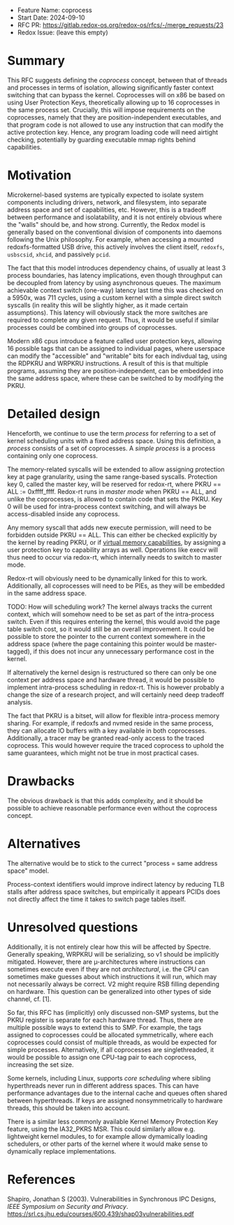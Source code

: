 - Feature Name: coprocess
- Start Date: 2024-09-10
- RFC PR: https://gitlab.redox-os.org/redox-os/rfcs/-/merge_requests/23
- Redox Issue: (leave this empty)

# Summary
[summary]: #summary

This RFC suggests defining the _coprocess_ concept, between that of threads and processes in terms of isolation, allowing significantly faster context switching that can bypass the kernel.
Coprocesses will on x86 be based on using User Protection Keys, theoretically allowing up to 16 coprocesses in the same process set.
Crucially, this will impose requirements on the coprocesses, namely that they are position-independent executables, and that program code is not allowed to use any instruction that can modify the active protection key.
Hence, any program loading code will need airtight checking, potentially by guarding executable mmap rights behind capabilities.

# Motivation
[motivation]: #motivation

Microkernel-based systems are typically expected to isolate system components including drivers, network, and filesystem, into separate address space and set of capabilities, etc.
However, this is a tradeoff between performance and isolatability, and it is not entirely obvious where the "walls" should be, and how strong.
Currently, the Redox model is generally based on the conventional division of components into daemons following the Unix philosophy.
For example, when accessing a mounted redoxfs-formatted USB drive, this actively involves the client itself, `redoxfs`, `usbscsid`, `xhcid`, and passively `pcid`.

The fact that this model introduces dependency chains, of usually at least 3 process boundaries, has latency implications, even though throughput can be decoupled from latency by using asynchronous queues.
The maximum achievable context switch (one-way) latency last time this was checked on a 5950x, was 711 cycles, using a custom kernel with a simple direct switch syscalls (in reality this will be slightly higher, as it made certain assumptions).
This latency will obviously stack the more switches are required to complete any given request.
Thus, it would be useful if similar processes could be combined into groups of coprocesses.

Modern x86 cpus introduce a feature called user protection keys, allowing 16 possible tags that can be assigned to individual pages, where userspace can modify the "accessible" and "writable" bits for each indivdual tag, using the RDPKRU and WRPKRU instructions.
A result of this is that multiple programs, assuming they are position-independent, can be embedded into the same address space, where these can be switched to by modifying the PKRU.

# Detailed design
[design]: #detailed-design

Henceforth, we continue to use the term _process_ for referring to a set of kernel scheduling units with a fixed address space.
Using this definition, a _process_ consists of a set of coprocesses.
A _simple process_ is a process containing only one coprocess.

The memory-related syscalls will be extended to allow assigning protection key at page granularity, using the same range-based syscalls.
Protection key 0, called the master key, will be reserved for redox-rt, where PKRU == ALL := 0xffff_ffff.
Redox-rt runs in _master mode_ when PKRU == ALL, and unlike the coprocesses, is allowed to contain code that sets the PKRU.
Key 0 will be used for intra-process context switching, and will always be access-disabled inside any coprocess.

Any memory syscall that adds new execute permission, will need to be forbidden outside PKRU == ALL.
This can either be checked explicitly by the kernel by reading PKRU, or if [virtual memory capabilities](https://gitlab.redox-os.org/redox-os/rfcs/-/merge_requests/22), by assigning a user protection key to capability arrays as well.
Operations like execv will thus need to occur via redox-rt, which internally needs to switch to master mode.

Redox-rt will obviously need to be dynamically linked for this to work.
Additionally, all coprocesses will need to be PIEs, as they will be embedded in the same address space.

TODO: How will scheduling work?
The kernel always tracks the current context, which will somehow need to be set as part of the intra-process switch.
Even if this requires entering the kernel, this would avoid the page table switch cost, so it would still be an overall improvement.
It could be possible to store the pointer to the current context somewhere in the address space (where the page containing this pointer would be master-tagged), if this does not incur any unnecessary performance cost in the kernel.

If alternatively the kernel design is restructured so there can only be one context per address space and hardware thread, it would be possible to implement intra-process scheduling in redox-rt.
This is however probably a change the size of a research project, and will certainly need deep tradeoff analysis.

The fact that PKRU is a bitset, will allow for flexible intra-process memory sharing.
For example, if redoxfs and nvmed reside in the same process, they can allocate IO buffers with a key available in both coprocesses.
Additionally, a tracer may be granted read-only access to the traced coprocess.
This would however require the traced coprocess to uphold the same guarantees, which might not be true in most practical cases.

# Drawbacks
[drawbacks]: #drawbacks

The obvious drawback is that this adds complexity, and it should be possible to achieve reasonable performance even without the coprocess concept.


# Alternatives
[alternatives]: #alternatives

The alternative would be to stick to the currect "process = same address space" model.

Process-context identifiers would improve indirect latency by reducing TLB stalls after address space switches, but empirically it appears PCIDs does not directly affect the time it takes to switch page tables itself.

# Unresolved questions
[unresolved]: #unresolved-questions

Additionally, it is not entirely clear how this will be affected by Spectre.
Generally speaking, WRPKRU will be serializing, so v1 should be implicitly mitigated.
However, there are µ-architectures where instructions can sometimes execute even if they are not _architectural_, i.e. the CPU can sometimes make guesses about which instructions it will run, which may not necessarily always be correct.
V2 might require RSB filling depending on hardware.
This question can be generalized into other types of side channel, cf. [1].

So far, this RFC has (implicitly) only discussed non-SMP systems, but the PKRU register is separate for each hardware thread.
Thus, there are multiple possible ways to extend this to SMP.
For example, the tags assigned to coprocesses could be allocated symmetrically, where each coprocesses could consist of multiple threads, as would be expected for simple processes.
Alternatively, if all coprocesses are singlethreaded, it would be possible to assign one CPU-tag pair to each coprocess, increasing the set size.

Some kernels, including Linux, supports _core scheduling_ where sibling hyperthreads never run in different address spaces.
This can have performance advantages due to the internal cache and queues often shared between hyperthreads.
If keys are assigned nonsymmetrically to hardware threads, this should be taken into account.

There is a similar less commonly available Kernel Memory Protection Key feature, using the IA32_PKRS MSR.
This could similarly allow e.g. lightweight kernel modules, to for example allow dymamically loading schedulers, or other parts of the kernel where it would make sense to dynamically replace implementations.

# References

Shapiro, Jonathan S (2003). Vulnerabilities in Synchronous IPC Designs, _IEEE Symposium on Security and Privacy_. https://srl.cs.jhu.edu/courses/600.439/shap03vulnerabilities.pdf
